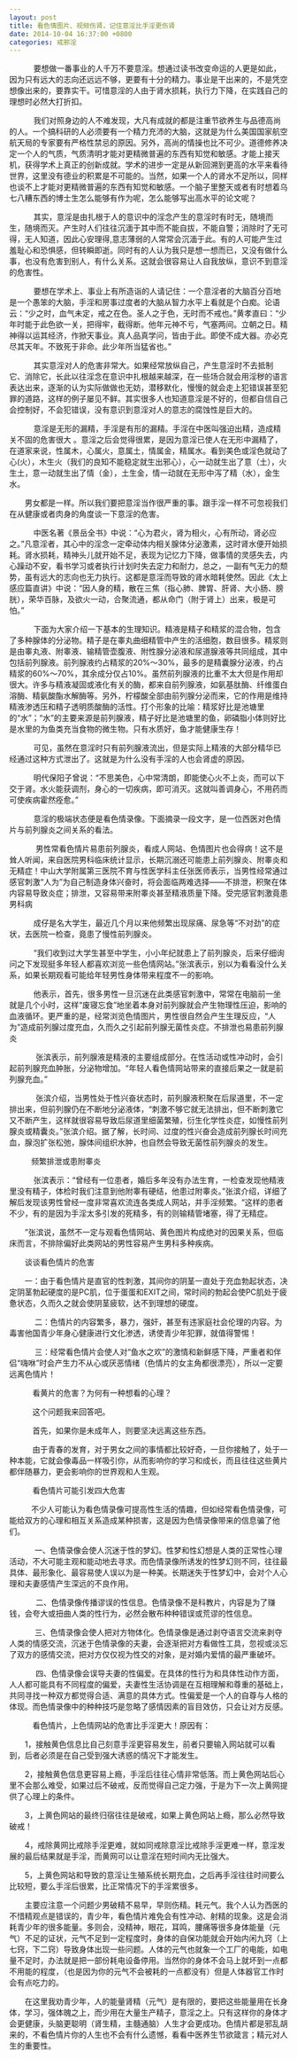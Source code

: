 ```yaml
---
layout: post
title: 看色情图片、视频伤肾，记住意淫比手淫更伤肾
date: 2014-10-04 16:37:00 +0800
categories: 戒邪淫
---
```


　　    要想做一番事业的人千万不要意淫。想通过读书改变命运的人更是如此，因为只有远大的志向还远远不够，更要有十分的精力。事业是干出来的，不是凭空想像出来的，要靠实干。可惜意淫的人由于肾水损耗，执行力下降，在实践自己的理想时必然大打折扣。
　　    我们对照身边的人不难发现，大凡有成就的都是注重节欲养生与品德高尚的人。一个搞科研的人必须要有一个精力充沛的大脑，这就是为什么美国国家航空航天局的专家要有严格性禁忌的原因。另外，高尚的情操也比不可少。道德修养决定一个人的气质，气质清明才能对更精微普遍的东西有知觉和敏感。才能上接天机，获得学术上真正的创新成就。学术的进步一定是从新回溯到更高的水平来看待世界，这里没有德业的积累是不可能的。当然，如果一个人的肾水不足所以，同样也谈不上才能对更精微普遍的东西有知觉和敏感。一个脑子里整天或者有时想着乌七八糟东西的博士生怎么能够有作为呢，怎么能够写出高水平的论文呢？ 
　　    其实，意淫是由扎根于人的意识中的淫念产生的意淫时有时无，随境而生，随境而灭。产生时人们往往沉湎于其中而不能自拔，不能自警；消除时了无可得，无人知道，因此心安理得,意志薄弱的人常常会沉湎于此。有的人可能产生过羞耻心和恐惧感，但转瞬即逝。同时有的人认为我只是想一想而已，又没有做什么事，也没有危害到别人，有什么关系。这就会很容易让人自我放纵，意识不到意淫的危害性。
　　    要想在学术上、事业上有所造诣的人请记住：一个意淫者的大脑百分百地是一个愚笨的大脑，手淫和房事过度者的大脑从智力水平上看就是个白痴。论语云：“少之时，血气未定，戒之在色。圣人之于色，无时而不戒也。”黄孝直曰：“少年时能于此色欲一关，把得牢，截得断。他年元神不亏，气塞两间。立朝之日。精神得以运其经济，作掀天事业。真人品真学问，皆由于此。即使不成大器。亦必克尽其天年。不致死于非命。此少年所当猛省也。”
　　    其实意淫对人的危害非常大。如果经常放纵自己，产生意淫时不去抵制它、消除它，长此以往淫念在意识中扎根越来越深，在一些场合就会用淫秽的语言表达出来，逐渐的认为实际做做也无妨，潜移默化，慢慢的就会走上犯错误甚至犯罪的道路，这样的例子屡见不鲜。其实很多人也知道意淫是不好的，但都自信自己会控制好，不会犯错误，没有意识到意淫对人的意志的腐蚀性是巨大的。
　　    意淫是无形的漏精，手淫是有形的漏精。手淫在中医叫强迫出精，造成精关不固的危害很大 。意淫之后会觉得很累，是因为意淫已使人在无形中漏精了，在道家来说，性属木，心属火，意属土，情属金，精属水。看到美色或淫色就动了心(火），木生火（我们的良知不能稳定就生出邪心），心一动就生出了意（土），火生土，意一动就生出了情（金），土生金，情一动就在无形中泻了精（水），金生水。
　　男女都是一样。所以我们要把意淫当作很严重的事。跟手淫一样不可忽视我们在从健康或者肉身的角度谈一下意淫的危害。
　　    中医名著《景岳全书》中说：“心为君火，肾为相火，心有所动，肾必应之。”凡意淫者，其心中的淫念一定牵动体内相关腺体分泌激素，这时肾水便开始损耗。肾水损耗，精神头儿就开始不足，表现为记忆力下降，做事情的灵感失去，内心躁动不安，看书学习或者执行计划时失去定力和耐力，总之，一副有气无力的颓势，虽有远大的志向也无力执行。这都是意淫而导致的肾水暗耗使然。因此《太上感应篇直讲》中说：“因人身的精，散在三焦（指心肺、脾胃、肝肾、大小肠、膀胱），荣华百脉，及欲火一动，合聚流通，都从命门（附于肾上）出来，极是可怕。”
　　    下面为大家介绍一下基本的生理知识。精液是精子和精浆的混合物，包含了多种腺体的分泌物。精子是在睾丸曲细精管中产生的活细胞，数目很多。精浆则是由睾丸液、附睾液、输精管壶腹液、附性腺分泌液和尿道腺液等共同组成，其中包括前列腺液。前列腺液约占精浆的20%～30%，最多的是精囊腺分泌液，约占精浆的60%～70%，其余成分仅占10%。虽然前列腺液的比重不太大但是作用却很大。许多与精液凝固或液化有关的酶，都来自前列腺液，如氨基肽酶、纤维蛋白溶酶、精氨酸酯水解酶等。另外，柠檬酸全部由前列腺分泌而来，它的作用是维持精液渗透压和精子透明质酸酶的活性。打个形象的比喻：精浆好比是池塘里的“水”；“水”的主要来源是前列腺液，精子好比是池塘里的鱼，卵磷脂小体则好比是水里的为鱼类充当食物的微生物。只有水质好，鱼才能健康生存！
　　    可见，虽然在意淫时只有前列腺液流出，但是实际上精液的大部分精华已经通过这种方式泄出了。这就是为什么没有手淫的人也会肾虚的原因。
　　    明代保阳子曾说：“不思美色，心中常清朗，即能使心火不上炎，而可以下交于肾。水火能获调剂，身心的一切疾病，即可消灭。这就叫善调身心，不用药而可使疾病霍然痊愈。”
　　    意淫的极端状态便是看色情录像。下面摘录一段文字，是一位西医对色情片与前列腺炎之间关系的看法。
　　     男性常看色情片易患前列腺炎，看成人网站、色情图片也会得病！这不是耸人听闻，来自医院男科临床统计显示，长期沉溺还可能患上前列腺炎、附睾炎和无精症！中山大学附属第三医院不育与性医学科主任张医师表示，当男性经常通过感官刺激“人为”为自己制造身体兴奋时，将会面临两难选择——不排泄，积聚在体内容易导致炎症；排泄，又容易带来附睾炎甚至精液质量下降。受完感官刺激竟患男科病
　　    成仔是名大学生，最近几个月以来他频繁出现尿痛、尿急等“不对劲”的症状，去医院一检查，竟患了慢性前列腺炎。
　　    “我们收到过大学生甚至中学生，小小年纪就患上了前列腺炎，后来仔细询问之下发现挺多年轻人都喜欢浏览一些色情网站。”张滨表示，别以为看看没什么关系，如果长期观看可能给年轻男性身体带来程度不一的影响。
　　    他表示，首先，很多男性一旦沉迷在此类感官刺激中，常常在电脑前一坐就是几个小时，这样“废寝忘食”地坐着本身对前列腺就会产生物理性压迫，影响的血液循环。更严重的是，经常浏览色情图片，男性很自然会产生生理反应，“人为”造成前列腺过度充血，久而久之引起前列腺无菌性炎症。不排泄也易患前列腺炎
　　     张滨表示，前列腺液是精液的主要组成部分。在性活动或性冲动时，会引起前列腺充血肿胀，分泌物增加。“年轻人看色情网站带来的直接后果之一就是前列腺充血。”
　　     张滨介绍，当男性处于性兴奋状态时，前列腺液积聚在后尿道里，不一定排出来，但前列腺仍在不断地分泌液体，“刺激不够它就无法排出，但不断刺激它又不断产生，这样就很容易导致后尿道里细菌繁殖，衍生化学性炎症，如慢性前列腺炎或精囊炎。”张滨介绍。据了解，长时间、过度的性兴奋会造成前列腺长时间充血，腺泡扩张松弛，腺体间组织水肿，也自然会导致无菌性前列腺炎的发生。
　　   频繁排泄或患附睾炎
　　    张滨表示：“曾经有一位患者，婚后多年没有办法生育，一检查发现他精液里没有精子，体检时我们注意到他附睾有硬结，他患过附睾炎。”张滨介绍，详细了解后发现该男性曾经一度非常喜欢流连各类成人网站，并手淫频繁。“这样的患者不少，有的是因为手淫太多引发的死精多，有的则输精管堵塞，得了无精症。
　　”张滨说，虽然不一定与观看色情网站、黄色图片构成绝对的因果关系，但临床而言，不排除偏好此类网站的男性容易产生男科多种疾病。
　　谈谈看色情片的危害
　　一：由于看色情片是直官的性刺激，其间你的阴茎一直处于充血勃起状态，决定阴茎勃起硬度的是PC肌，位于蛋蛋和EXIT之间，常时间的勃起会使PC肌处于疲惫状态，久而久之就会使阴茎疲软，达不到理想的硬度。
　　　 二：色情片的内容繁多，暴力，强奸，甚至有违家庭社会伦理的内容。为毒害他国青少年身心健康进行文化渗透，诱使青少年犯罪，就值得警惕！　
　　　 三：经常看色情片会使人对“鱼水之欢”的激情和新鲜感下降，严重者和伴侣“嗨咻”时会产生力不从心或厌恶情绪（色情片的女主角都很漂亮），所以一定要远离色情片！
　　　看黄片的危害？为何有一种想看的心理？
　　　这个问题我来回答吧。
　　　首先，如果你是未成年人，则要坚决远离这些东西。
　　　由于青春的发育，对于男女之间的事情都比较好奇，一旦你接触了，处于一种本能，它就会像毒品一样吸引你，从而影响你的学习和成长，而且往往这些黄片都伴随暴力，更会影响你的世界观和人生观。
　　　看色情片可能引发四大危害
　　   不少人可能认为看色情录像可提高性生活的情趣，但如经常看色情录像，可能给双方的心理和相互关系造成某种损害，这是因为色情录像带来的信息骗了他们。
　　　 一、色情录像会使人沉迷于性的梦幻。性梦和性幻想是人类的正常性心理活动，不大可能主观和能动地去寻求。而色情录像所诱发的性梦幻则不同，往往最具体、最形象化、最容易使人误以为是一种美。长期迷失于性梦幻中，会对个人心理和夫妻感情产生深远的不良作用。
　　     二、色情录像传播谬误的性信息。色情录像不是科教片，内容是为了赚钱，会夸大或扭曲人类的性行为，必然会散布种种错误或荒谬的性信息。
　　　 三、色情录像会使人把对方物体化。色情录像是通过剥夺语言交流来剥夺人类的情感交流，沉迷于色情录像的夫妻，会逐渐把对方看做性工具，忽视或淡忘了双方的感情交流，把对方仅仅视为性交的对象，是对婚内爱情的最严重破坏。
　　     四、色情录像会误导夫妻的性偏爱。在具体的性行为和具体性动作方面，人人都可能具有不同程度的偏爱，夫妻性生活协调是在互相理解和尊重的基础上，共同寻找一种双方都觉得合适、满意的具体方式。性偏爱是一个人的自尊与人格的体现。而色情录像中的种种技巧是忽略了感情因素的盲目效仿，只会让对方反感。
　　　看色情片，上色情网站的危害比手淫更大！原因有：
　　1，接触黄色信息比自己刻意手淫更容易发生，前者只要输入网站就可以看到，后者必须是在自己受到强大诱惑的情况下才能发生。
　　2，接触黄色信息更容易上瘾，手淫后往往心情非常低落。而上黄色网站后心里不会那么难受，如果过后不破戒，反而觉得自己定力强，于是为下一次上黄网提供了心理上的条件。
　　3，上黄色网站的最终归宿往往是破戒，如果上黄色网站上瘾，那么必然导致破戒！
　　4，戒除黄网比戒除手淫更难，就如同戒除意淫比戒除手淫更难一样，意淫发展的最后结果就是手淫，而黄网可以让意淫在短时间内无比强大。
　　5，上黄色网站和导致的意淫让生殖系统长期充血，之后再手淫往往时间要么比较短，要么手淫后很累，比正常情况下的手淫累很多。
　　主要应注意一个问题少男破精不易早，早则伤精。耗元气。我个人认为西医的不惜精观点是错误的，青少年，看色情片难免会有性冲动、射精的现象。这是会消耗青少年的很多能量。多则会，没精神，眼花，耳鸣，腰痛等很多身体能量（元气）不足的证状，元气不足到一定程度时，身体的自保功能就会开始内闲九窍（上七窍，下二窍）导致身体出现一些问题。人体的元气也就象一个工厂的电能，如电量不足时，办法就是把一部份耗电设备停用。当然你的身体不会马上就坏到一点都不用能的程度，（也是因为你的元气不会被耗的一点都没有）但是人体器官工作时会有点吃力的。
　　在这里我劝青少年，人的能量肾精（元气）是有限的，要把这些能量用在长身体，学习，强体魄之上，而少用在大量生产精子，意淫之上。只有这样你的身体才会更健康，头脑更聪明（肾生精，主髓通脑）人生才会更成功。色情片都是邪乱胡来的，不看色情片你的人生也不会有什么遗憾，看看中医养生节欲箴言；精元对人生的重要性。